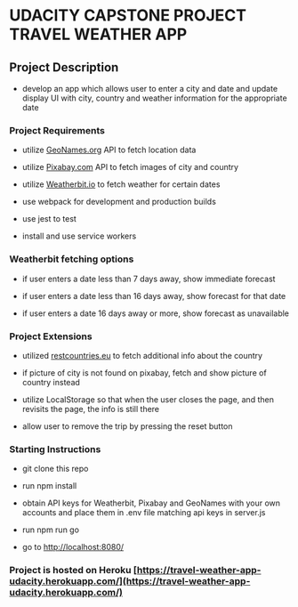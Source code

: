 # UDACITY CAPSTONE PROJECT TRAVEL WEATHER APP

## Project Description

- develop an app which allows user to enter a city and date and update display UI with city, country and weather information for the appropriate date

### Project Requirements

- utilize [GeoNames.org](https://www.geonames.org/) API to fetch location data

- utilize [Pixabay.com](https://pixabay.com/) API to fetch images of city and country

- utilize [Weatherbit.io](https://www.weatherbit.io/) to fetch weather for certain dates

- use webpack for development and production builds

- use jest to test

- install and use service workers

### Weatherbit fetching options

- if user enters a date less than 7 days away, show immediate forecast

- if user enters a date less than 16 days away, show forecast for that date

- if user enters a date 16 days away or more, show forecast as unavailable

### Project Extensions

- utilized [restcountries.eu](https://restcountries.eu/) to fetch additional info about the country

- if picture of city is not found on pixabay, fetch and show picture of country instead

- utilize LocalStorage so that when the user closes the page, and then revisits the page, the info is still there

- allow user to remove the trip by pressing the reset button

### Starting Instructions

- git clone this repo

- run npm install

- obtain API keys for Weatherbit, Pixabay and GeoNames with your own accounts and place them in .env file matching api keys in server.js

- run npm run go

- go to [http://localhost:8080/](http://localhost:8080/)

### Project is hosted on Heroku [https://travel-weather-app-udacity.herokuapp.com/](https://travel-weather-app-udacity.herokuapp.com/)
